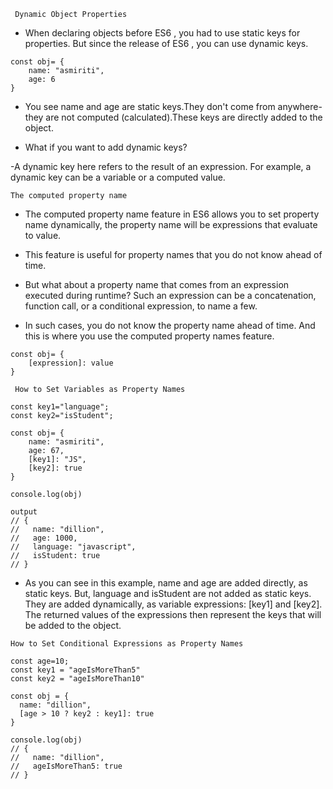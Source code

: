 ` Dynamic Object Properties`

- When declaring objects before ES6 , you had to use static keys for properties. But since the release of ES6 , you can use dynamic keys.

```
const obj= {
    name: "asmiriti",
    age: 6
}
```
- You see name and age are static keys.They don't come from anywhere- they are not computed (calculated).These keys are directly added to the object.

- What if you want to add dynamic keys?

-A dynamic key here refers to the result of an expression. For example, a dynamic key can be a variable or a computed value.

` The computed property name `
- The computed property name feature in ES6 allows you to set property name dynamically, the property name will be expressions that evaluate to value.

- This feature is useful for property names that you do not know ahead of time.

- But what about a property name that comes from an expression executed during runtime? Such an expression can be a concatenation, function call, or a conditional expression, to name a few.

- In such cases, you do not know the property name ahead of time. And this is where you use the computed property names feature.

```
const obj= {
    [expression]: value
}
```

` How to Set Variables as Property Names`

```
const key1="language";
const key2="isStudent";

const obj= {
    name: "asmiriti",
    age: 67,
    [key1]: "JS",
    [key2]: true
}

console.log(obj)

output
// {
//   name: "dillion",
//   age: 1000,
//   language: "javascript",
//   isStudent: true
// }
```
- As you can see in this example, name and age are added directly, as static keys. But, language and isStudent are not added as static keys. They are added dynamically, as variable expressions: [key1] and [key2]. The returned values of the expressions then represent the keys that will be added to the object.

`How to Set Conditional Expressions as Property Names`

```
const age=10;
const key1 = "ageIsMoreThan5"
const key2 = "ageIsMoreThan10"

const obj = {
  name: "dillion",
  [age > 10 ? key2 : key1]: true
}

console.log(obj)
// {
//   name: "dillion",
//   ageIsMoreThan5: true
// }
```